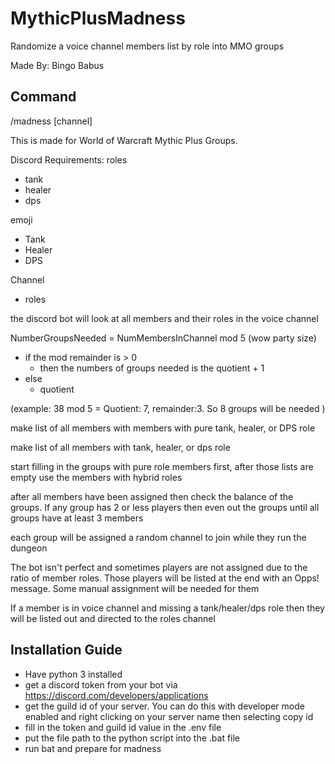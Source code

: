 # MythicPlusMadness
Randomize a voice channel members list by role into MMO groups

Made By: Bingo Babus

## Command
/madness [channel] 

This is made for World of Warcraft Mythic Plus Groups. 

Discord Requirements:
roles
 - tank
 - healer
 - dps
 
emoji
 - Tank
 - Healer
 - DPS
 
 Channel
  - roles
 
the discord bot will look at all members and their roles in the voice channel

NumberGroupsNeeded = NumMembersInChannel mod 5 (wow party size) 
 - if the mod remainder is > 0 
   - then the numbers of groups needed is the quotient + 1
 - else
   - quotient


 (example: 38 mod 5 = Quotient: 7, remainder:3. So 8 groups will be needed )
 
  
make list of all members with members with pure tank, healer, or DPS role

make list of all members with tank, healer, or dps role
 
start filling in the groups with pure role members first, after those lists are empty use the members with hybrid roles

after all members have been assigned then check the balance of the groups. If any group has 2 or less players then even out the groups until all groups have at least 3 members

each group will be assigned a random channel to join while they run the dungeon

The bot isn't perfect and sometimes players are not assigned due to the ratio of member roles. Those players will be listed at the end with an Opps! message. Some manual assignment will be needed for them

If a member is in voice channel and missing a tank/healer/dps role then they will be listed out and directed to the roles channel

## Installation Guide

- Have python 3 installed
- get a discord token from your bot via https://discord.com/developers/applications
- get the guild id of your server. You can do this with developer mode enabled and right clicking on your server name then selecting copy id
- fill in the token and guild id value in the .env file
- put the file path to the python script into the .bat file
- run bat and prepare for madness

